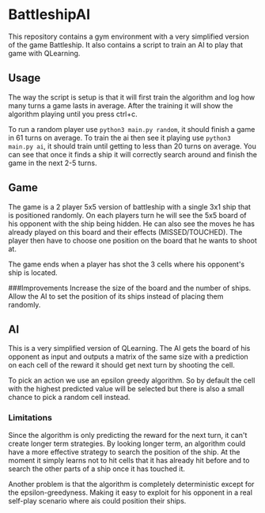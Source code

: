 # BattleshipAI

This repository contains a gym environment with a very simplified version of the game Battleship.
It also contains a script to train an AI to play that game with QLearning.

## Usage
The way the script is setup is that it will first train the algorithm and log how many turns a game lasts in average.
After the training it will show the algorithm playing until you press ctrl+c.

To run a random player use `python3 main.py random`, it should finish a game in 61 turns on average.
To train the ai then see it playing use `python3 main.py ai`, it should train until getting to less than 20 turns on average.
You can see that once it finds a ship it will correctly search around and finish the game in the next 2-5 turns.

## Game

The game is a 2 player 5x5 version of battleship with a single 3x1 ship that is positioned randomly.
On each players turn he will see the 5x5 board of his opponent with the ship being hidden.
He can also see the moves he has already played on this board and their effects (MISSED/TOUCHED).
The player then have to choose one position on the board that he wants to shoot at.

The game ends when a player has shot the 3 cells where his opponent's ship is located.

###Improvements
Increase the size of the board and the number of ships.
Allow the AI to set the position of its ships instead of placing them randomly.

## AI

This is a very simplified version of QLearning. The AI gets the board of his opponent as input and 
outputs a matrix of the same size with a prediction on each cell of the reward it should get next turn by shooting the cell.

To pick an action we use an epsilon greedy algorithm.
So by default the cell with the highest predicted value will be selected 
but there is also a small chance to pick a random cell instead.

### Limitations
Since the algorithm is only predicting the reward for the next turn, it can't create longer term strategies.
By looking longer term, an algorithm could have a more effective strategy to search the position of the ship.
At the moment it simply learns not to hit cells that it has already hit before and to search the other parts of a ship once it has touched it.

Another problem is that the algorithm is completely deterministic except for the epsilon-greedyness. 
Making it easy to exploit for his opponent in a real self-play scenario where ais could position their ships.
